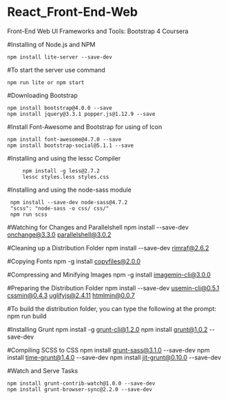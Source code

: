 # React_Front-End-Web
 Front-End Web UI Frameworks and Tools: Bootstrap 4 Coursera

#Installing of Node.js and NPM

    npm install lite-server --save-dev

#To start the server use command

    npm run lite or npm start

#Downloading Bootstrap

    npm install bootstrap@4.0.0 --save
    npm install jquery@3.3.1 popper.js@1.12.9 --save


#Install Font-Awesome and Bootstrap for using of Icon

    npm install font-awesome@4.7.0 --save
    npm install bootstrap-social@5.1.1 --save 

#Installing and using the lessc Compiler

         npm install -g less@2.7.2
         lessc styles.less styles.css

#Installing and using the node-sass module

     npm install --save-dev node-sass@4.7.2
     "scss": "node-sass -o css/ css/"
     npm run scss

#Watching for Changes and Parallelshell
    npm install --save-dev onchange@3.3.0 parallelshell@3.0.2  


#Cleaning up a Distribution Folder
    npm install --save-dev rimraf@2.6.2 


#Copying Fonts
    npm -g install copyfiles@2.0.0


#Compressing and Minifying Images
    npm -g install imagemin-cli@3.0.0

#Preparing the Distribution Folder
    npm install --save-dev usemin-cli@0.5.1 cssmin@0.4.3 uglifyjs@2.4.11 htmlmin@0.0.7


#To build the distribution folder, you can type the following at the prompt:
    npm run build

#Installing Grunt
    npm install -g grunt-cli@1.2.0
    npm install grunt@1.0.2 --save-dev

#Compiling SCSS to CSS
    npm install grunt-sass@3.1.0 --save-dev
    npm install time-grunt@1.4.0 --save-dev
    npm install jit-grunt@0.10.0 --save-dev

#Watch and Serve Tasks

    npm install grunt-contrib-watch@1.0.0 --save-dev
    npm install grunt-browser-sync@2.2.0 --save-dev